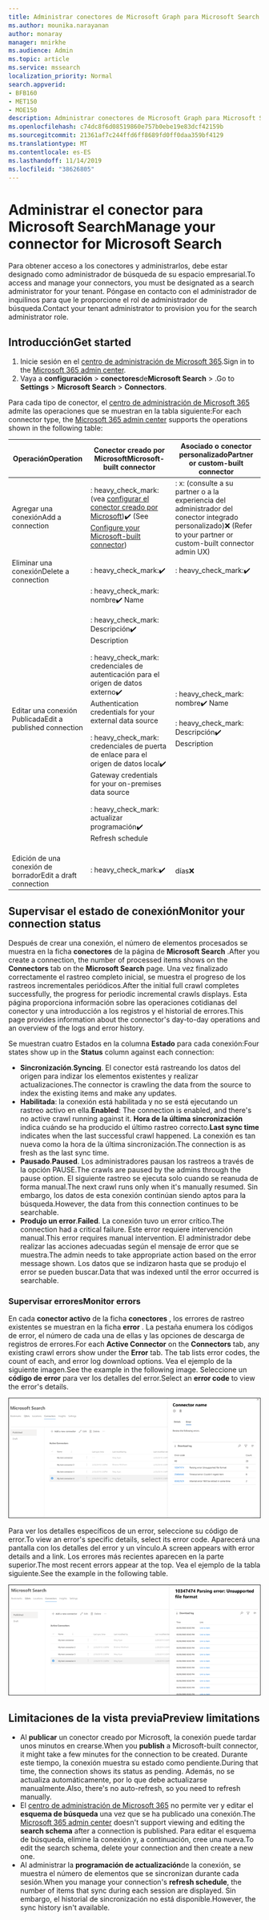 ```yaml
---
title: Administrar conectores de Microsoft Graph para Microsoft Search
ms.author: mounika.narayanan
author: monaray
manager: mnirkhe
ms.audience: Admin
ms.topic: article
ms.service: mssearch
localization_priority: Normal
search.appverid:
- BFB160
- MET150
- MOE150
description: Administrar conectores de Microsoft Graph para Microsoft Search.
ms.openlocfilehash: c74dc8f6d08519860e757b0ebe19e83dcf42159b
ms.sourcegitcommit: 21361af7c244ffd6ff8689fd0ff0daa359bf4129
ms.translationtype: MT
ms.contentlocale: es-ES
ms.lasthandoff: 11/14/2019
ms.locfileid: "38626805"
---
```

# <a name="manage-your-connector-for-microsoft-search"></a><span data-ttu-id="ef7ef-103">Administrar el conector para Microsoft Search</span><span class="sxs-lookup"><span data-stu-id="ef7ef-103">Manage your connector for Microsoft Search</span></span>

<span data-ttu-id="ef7ef-104">Para obtener acceso a los conectores y administrarlos, debe estar designado como administrador de búsqueda de su espacio empresarial.</span><span class="sxs-lookup"><span data-stu-id="ef7ef-104">To access and manage your connectors, you must be designated as a search administrator for your tenant.</span></span> <span data-ttu-id="ef7ef-105">Póngase en contacto con el administrador de inquilinos para que le proporcione el rol de administrador de búsqueda.</span><span class="sxs-lookup"><span data-stu-id="ef7ef-105">Contact your tenant administrator to provision you for the search administrator role.</span></span>

## <a name="get-started"></a><span data-ttu-id="ef7ef-106">Introducción</span><span class="sxs-lookup"><span data-stu-id="ef7ef-106">Get started</span></span>

1. <span data-ttu-id="ef7ef-107">Inicie sesión en el [centro de administración de Microsoft 365](https://admin.microsoft.com).</span><span class="sxs-lookup"><span data-stu-id="ef7ef-107">Sign in to the [Microsoft 365 admin center](https://admin.microsoft.com).</span></span>
2. <span data-ttu-id="ef7ef-108">Vaya a **configuración** > **conectores**de**Microsoft Search** > .</span><span class="sxs-lookup"><span data-stu-id="ef7ef-108">Go to **Settings** > **Microsoft Search** > **Connectors**.</span></span>

<span data-ttu-id="ef7ef-109">Para cada tipo de conector, el [centro de administración de Microsoft 365](https://admin.microsoft.com) admite las operaciones que se muestran en la tabla siguiente:</span><span class="sxs-lookup"><span data-stu-id="ef7ef-109">For each connector type, the [Microsoft 365 admin center](https://admin.microsoft.com) supports the operations shown in the following table:</span></span>

<span data-ttu-id="ef7ef-110">**Operación**</span><span class="sxs-lookup"><span data-stu-id="ef7ef-110">**Operation**</span></span> | <span data-ttu-id="ef7ef-111">**Conector creado por Microsoft**</span><span class="sxs-lookup"><span data-stu-id="ef7ef-111">**Microsoft-built connector**</span></span> | <span data-ttu-id="ef7ef-112">**Asociado o conector personalizado**</span><span class="sxs-lookup"><span data-stu-id="ef7ef-112">**Partner or custom-built connector**</span></span>
--- | --- | ---
<span data-ttu-id="ef7ef-113">Agregar una conexión</span><span class="sxs-lookup"><span data-stu-id="ef7ef-113">Add a connection</span></span> | <span data-ttu-id="ef7ef-114">: heavy_check_mark: (vea [configurar el conector creado por Microsoft](configure-connector.md))</span><span class="sxs-lookup"><span data-stu-id="ef7ef-114">:heavy_check_mark: (See [Configure your Microsoft-built connector](configure-connector.md))</span></span> | <span data-ttu-id="ef7ef-115">: x: (consulte a su partner o a la experiencia del administrador del conector integrado personalizado)</span><span class="sxs-lookup"><span data-stu-id="ef7ef-115">:x: (Refer to your partner or custom-built connector admin UX)</span></span>
<span data-ttu-id="ef7ef-116">Eliminar una conexión</span><span class="sxs-lookup"><span data-stu-id="ef7ef-116">Delete a connection</span></span> | <span data-ttu-id="ef7ef-117">: heavy_check_mark:</span><span class="sxs-lookup"><span data-stu-id="ef7ef-117">:heavy_check_mark:</span></span> | <span data-ttu-id="ef7ef-118">: heavy_check_mark:</span><span class="sxs-lookup"><span data-stu-id="ef7ef-118">:heavy_check_mark:</span></span>
<span data-ttu-id="ef7ef-119">Editar una conexión Publicada</span><span class="sxs-lookup"><span data-stu-id="ef7ef-119">Edit a published connection</span></span> | <span data-ttu-id="ef7ef-120">: heavy_check_mark: nombre</span><span class="sxs-lookup"><span data-stu-id="ef7ef-120">:heavy_check_mark: Name</span></span><br></br> <span data-ttu-id="ef7ef-121">: heavy_check_mark: Descripción</span><span class="sxs-lookup"><span data-stu-id="ef7ef-121">:heavy_check_mark: Description</span></span><br></br> <span data-ttu-id="ef7ef-122">: heavy_check_mark: credenciales de autenticación para el origen de datos externo</span><span class="sxs-lookup"><span data-stu-id="ef7ef-122">:heavy_check_mark: Authentication credentials for your external data source</span></span><br></br> <span data-ttu-id="ef7ef-123">: heavy_check_mark: credenciales de puerta de enlace para el origen de datos local</span><span class="sxs-lookup"><span data-stu-id="ef7ef-123">:heavy_check_mark: Gateway credentials for your on-premises data source</span></span><br></br> <span data-ttu-id="ef7ef-124">: heavy_check_mark: actualizar programación</span><span class="sxs-lookup"><span data-stu-id="ef7ef-124">:heavy_check_mark: Refresh schedule</span></span><br></br> | <span data-ttu-id="ef7ef-125">: heavy_check_mark: nombre</span><span class="sxs-lookup"><span data-stu-id="ef7ef-125">:heavy_check_mark: Name</span></span><br></br> <span data-ttu-id="ef7ef-126">: heavy_check_mark: Descripción</span><span class="sxs-lookup"><span data-stu-id="ef7ef-126">:heavy_check_mark: Description</span></span>
<span data-ttu-id="ef7ef-127">Edición de una conexión de borrador</span><span class="sxs-lookup"><span data-stu-id="ef7ef-127">Edit a draft connection</span></span> | <span data-ttu-id="ef7ef-128">: heavy_check_mark:</span><span class="sxs-lookup"><span data-stu-id="ef7ef-128">:heavy_check_mark:</span></span> | <span data-ttu-id="ef7ef-129">días</span><span class="sxs-lookup"><span data-stu-id="ef7ef-129">:x:</span></span>

## <a name="monitor-your-connection-status"></a><span data-ttu-id="ef7ef-130">Supervisar el estado de conexión</span><span class="sxs-lookup"><span data-stu-id="ef7ef-130">Monitor your connection status</span></span>
<span data-ttu-id="ef7ef-131">Después de crear una conexión, el número de elementos procesados se muestra en la ficha **conectores** de la página de **Microsoft Search** .</span><span class="sxs-lookup"><span data-stu-id="ef7ef-131">After you create a connection, the number of processed items shows on the **Connectors** tab on the **Microsoft Search** page.</span></span> <span data-ttu-id="ef7ef-132">Una vez finalizado correctamente el rastreo completo inicial, se muestra el progreso de los rastreos incrementales periódicos.</span><span class="sxs-lookup"><span data-stu-id="ef7ef-132">After the initial full crawl completes successfully, the progress for periodic incremental crawls displays.</span></span> <span data-ttu-id="ef7ef-133">Esta página proporciona información sobre las operaciones cotidianas del conector y una introducción a los registros y el historial de errores.</span><span class="sxs-lookup"><span data-stu-id="ef7ef-133">This page provides information about the connector's day-to-day operations and an overview of the logs and error history.</span></span>

<span data-ttu-id="ef7ef-134">Se muestran cuatro Estados en la columna **Estado** para cada conexión:</span><span class="sxs-lookup"><span data-stu-id="ef7ef-134">Four states show up in the **Status** column against each connection:</span></span>
* <span data-ttu-id="ef7ef-135">**Sincronización**.</span><span class="sxs-lookup"><span data-stu-id="ef7ef-135">**Syncing**.</span></span> <span data-ttu-id="ef7ef-136">El conector está rastreando los datos del origen para indizar los elementos existentes y realizar actualizaciones.</span><span class="sxs-lookup"><span data-stu-id="ef7ef-136">The connector is crawling the data from the source to index the existing items and make any updates.</span></span>
* <span data-ttu-id="ef7ef-137">**Habilitada**: la conexión está habilitada y no se está ejecutando un rastreo activo en ella.</span><span class="sxs-lookup"><span data-stu-id="ef7ef-137">**Enabled**: The connection is enabled, and there's no active crawl running against it.</span></span> <span data-ttu-id="ef7ef-138">**Hora de la última sincronización** indica cuándo se ha producido el último rastreo correcto.</span><span class="sxs-lookup"><span data-stu-id="ef7ef-138">**Last sync time** indicates when the last successful crawl happened.</span></span> <span data-ttu-id="ef7ef-139">La conexión es tan nueva como la hora de la última sincronización.</span><span class="sxs-lookup"><span data-stu-id="ef7ef-139">The connection is as fresh as the last sync time.</span></span>
* <span data-ttu-id="ef7ef-140">**Pausado**.</span><span class="sxs-lookup"><span data-stu-id="ef7ef-140">**Paused**.</span></span> <span data-ttu-id="ef7ef-141">Los administradores pausan los rastreos a través de la opción PAUSE.</span><span class="sxs-lookup"><span data-stu-id="ef7ef-141">The crawls are paused by the admins through the pause option.</span></span> <span data-ttu-id="ef7ef-142">El siguiente rastreo se ejecuta solo cuando se reanuda de forma manual.</span><span class="sxs-lookup"><span data-stu-id="ef7ef-142">The next crawl runs only when it's manually resumed.</span></span> <span data-ttu-id="ef7ef-143">Sin embargo, los datos de esta conexión continúan siendo aptos para la búsqueda.</span><span class="sxs-lookup"><span data-stu-id="ef7ef-143">However, the data from this connection continues to be searchable.</span></span>
* <span data-ttu-id="ef7ef-144">**Produjo un error**.</span><span class="sxs-lookup"><span data-stu-id="ef7ef-144">**Failed**.</span></span> <span data-ttu-id="ef7ef-145">La conexión tuvo un error crítico.</span><span class="sxs-lookup"><span data-stu-id="ef7ef-145">The connection had a critical failure.</span></span> <span data-ttu-id="ef7ef-146">Este error requiere intervención manual.</span><span class="sxs-lookup"><span data-stu-id="ef7ef-146">This error requires manual intervention.</span></span> <span data-ttu-id="ef7ef-147">El administrador debe realizar las acciones adecuadas según el mensaje de error que se muestra.</span><span class="sxs-lookup"><span data-stu-id="ef7ef-147">The admin needs to take appropriate action based on the error message shown.</span></span> <span data-ttu-id="ef7ef-148">Los datos que se indizaron hasta que se produjo el error se pueden buscar.</span><span class="sxs-lookup"><span data-stu-id="ef7ef-148">Data that was indexed until the error occurred is searchable.</span></span>

### <a name="monitor-errors"></a><span data-ttu-id="ef7ef-149">Supervisar errores</span><span class="sxs-lookup"><span data-stu-id="ef7ef-149">Monitor errors</span></span>
<span data-ttu-id="ef7ef-150">En cada **conector activo** de la ficha **conectores** , los errores de rastreo existentes se muestran en la ficha **error** . La pestaña enumera los códigos de error, el número de cada una de ellas y las opciones de descarga de registros de errores.</span><span class="sxs-lookup"><span data-stu-id="ef7ef-150">For each **Active Connector** on the **Connectors** tab, any existing crawl errors show under the **Error** tab. The tab lists error codes, the count of each, and error log download options.</span></span> <span data-ttu-id="ef7ef-151">Vea el ejemplo de la siguiente imagen.</span><span class="sxs-lookup"><span data-stu-id="ef7ef-151">See the example in the following image.</span></span> <span data-ttu-id="ef7ef-152">Seleccione un **código de error** para ver los detalles del error.</span><span class="sxs-lookup"><span data-stu-id="ef7ef-152">Select an **error code** to view the error's details.</span></span>

![Lista de conectores con un conector seleccionado y un panel de detalles que muestra 3 errores para este conector.](media/errormonitoring1.png)

<span data-ttu-id="ef7ef-154">Para ver los detalles específicos de un error, seleccione su código de error.</span><span class="sxs-lookup"><span data-stu-id="ef7ef-154">To view an error's specific details, select its error code.</span></span> <span data-ttu-id="ef7ef-155">Aparecerá una pantalla con los detalles del error y un vínculo.</span><span class="sxs-lookup"><span data-stu-id="ef7ef-155">A screen appears with error details and a link.</span></span> <span data-ttu-id="ef7ef-156">Los errores más recientes aparecen en la parte superior.</span><span class="sxs-lookup"><span data-stu-id="ef7ef-156">The most recent errors appear at the top.</span></span> <span data-ttu-id="ef7ef-157">Vea el ejemplo de la tabla siguiente.</span><span class="sxs-lookup"><span data-stu-id="ef7ef-157">See the example in the following table.</span></span>

![<span data-ttu-id="ef7ef-158">Lista de conectores con un conector seleccionado y un panel de detalles que muestra la lista de errores del conector.</span><span class="sxs-lookup"><span data-stu-id="ef7ef-158">Connector list with a connector selected and details pane showing the list of errors for the connector.</span></span> ](media/errormonitoring2.png)

## <a name="preview-limitations"></a><span data-ttu-id="ef7ef-159">Limitaciones de la vista previa</span><span class="sxs-lookup"><span data-stu-id="ef7ef-159">Preview limitations</span></span>
* <span data-ttu-id="ef7ef-160">Al **publicar** un conector creado por Microsoft, la conexión puede tardar unos minutos en crearse.</span><span class="sxs-lookup"><span data-stu-id="ef7ef-160">When you **publish** a Microsoft-built connector, it might take a few minutes for the connection to be created.</span></span> <span data-ttu-id="ef7ef-161">Durante este tiempo, la conexión muestra su estado como pendiente.</span><span class="sxs-lookup"><span data-stu-id="ef7ef-161">During that time, the connection shows its status as pending.</span></span> <span data-ttu-id="ef7ef-162">Además, no se actualiza automáticamente, por lo que debe actualizarse manualmente.</span><span class="sxs-lookup"><span data-stu-id="ef7ef-162">Also, there's no auto-refresh, so you need to refresh manually.</span></span>
* <span data-ttu-id="ef7ef-163">El [centro de administración de Microsoft 365](https://admin.microsoft.com) no permite ver y editar el **esquema de búsqueda** una vez que se ha publicado una conexión.</span><span class="sxs-lookup"><span data-stu-id="ef7ef-163">The [Microsoft 365 admin center](https://admin.microsoft.com) doesn't support viewing and editing the **search schema** after a connection is published.</span></span> <span data-ttu-id="ef7ef-164">Para editar el esquema de búsqueda, elimine la conexión y, a continuación, cree una nueva.</span><span class="sxs-lookup"><span data-stu-id="ef7ef-164">To edit the search schema, delete your connection and then create a new one.</span></span>
* <span data-ttu-id="ef7ef-165">Al administrar la **programación de actualización**de la conexión, se muestra el número de elementos que se sincronizan durante cada sesión.</span><span class="sxs-lookup"><span data-stu-id="ef7ef-165">When you manage your connection's **refresh schedule**, the number of items that sync during each session are displayed.</span></span> <span data-ttu-id="ef7ef-166">Sin embargo, el historial de sincronización no está disponible.</span><span class="sxs-lookup"><span data-stu-id="ef7ef-166">However, the sync history isn't available.</span></span>
